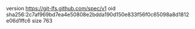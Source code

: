 version https://git-lfs.github.com/spec/v1
oid sha256:2c7af969bd7ea4e50808e2bdda190d150e833f56f0c65098a8d1812e06d1ffc6
size 763
